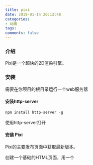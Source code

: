 ```yaml
---
title: pixi
date: 2019-01-14 20:13:48
categories:
- 动画
tags:
comments: false
---
```


### 介绍
Pixi是一个超快的2D渲染引擎。

### 安装
需要在你项目的根目录运行一个web服务器
#### 安装http-server

```js
npm install http-server -g
```

使用http-server打开

#### 安装 Pixi
Pixi的主要发布页面中获取最新版本。

创建一个基础的HTML页面，用一个<script>标签去加载你刚刚下载的pixi.min.js文件。

#### 测试用

```html
<!doctype html>
<html>
<head>
  <meta charset="utf-8">
  <title>Hello World</title>
</head>
  <script src="pixi/pixi.min.js"></script>
<body>
  <script type="text/javascript">
    let type = "WebGL"
    if(!PIXI.utils.isWebGLSupported()){
      type = "canvas"
    }

    PIXI.utils.sayHello(type)
  </script>
</body>
</html>
```


如果Pixi连接成功，一些这样的东西会在你的浏览器控制台里显示：

```js
PixiJS 4.4.5 - * canvas * http://www.pixijs.com/  ♥♥♥
```


### 创建Pixi应用和 舞台


```js
//Create a Pixi Application
let app = new PIXI.Application({width: 256, height: 256});

//Add the canvas that Pixi automatically created for you to the HTML document
document.body.appendChild(app.view);
```


第一步就是去创建一个可以显示图片的矩形显示区。Pixi拥有一个Pixi应用对象来帮助你创建它。它会自动创建一个<canvas>HTML标签并且计算出怎么去让你的图片在这个标签中显示。你现在需要创建一个特殊的Pixi容器对象，他被称作舞台。正如你所见，这个舞台对象将会被当作根容器而使用，它将包裹所有你想用Pixi显示的东西。

PIXI.Application算出了应该使用Canvas还是WebGL去渲染图象，它取决于你正在使用的浏览器支持哪一个。


```js
let app = new PIXI.Application({
    width: 256,         // default: 800
    height: 256,        // default: 600
    antialias: true,    // default: false 圆滑边界，使得字体的边界和几何图形更加圆滑
    transparent: false, // default: false 透明度
    resolution: 1       // default: 1 分辨率
  }
);
```


Pixi的画布对象将会默认选择WebGL引擎渲染模式，但是如果你需要强制使用Canvas引擎绘制而抛弃WebGL
forceCanvas: true,


```js
app.renderer.backgroundColor = 0x061639;  //改变背景颜色

app.renderer.autoResize = true; //确认宽高的格式正确
app.renderer.resize(512, 512); //改变大小

//让canvas占据整个窗口
app.renderer.view.style.position = "absolute";
app.renderer.view.style.display = "block";
app.renderer.autoResize = true;
app.renderer.resize(window.innerWidth, window.innerHeight);
<style>* {padding: 0; margin: 0}</style>
```


### Pixi 精灵
Pixi拥有一个精灵类来创建游戏精灵。有三种主要的方法来创建它：
- 用一个单图像文件创建。
- 用一个 雪碧图 来创建。雪碧图是一个放入了你游戏所需的所有图像的大图。
- 从一个纹理贴图集中创建。（纹理贴图集就是用JSON定义了图像大小和位置的雪碧图）

将图片加载到纹理缓存中
因为Pixi用WebGL和GPU去渲染图像，所以图像需要转化成GPU可以处理的版本。可以被GPU处理的图像被称作 纹理 。在你让精灵显示图片之前，需要将普通的图片转化成WebGL纹理。

Pixi强大的loader对象可以加载任何你需要种类的图像资源。


```js
PIXI.loader
  .add([
  "images/imageOne.png",
  "images/imageTwo.png",
  "images/imageThree.png"
])
  .load(setup);
```


#### 显示精灵

```js
app.stage.addChild(cat);

//Create a Pixi Application
let app = new PIXI.Application({
  width: 256,
  height: 256,                       
  antialias: true,
  transparent: false,
  resolution: 1
}
                              );

//Add the canvas that Pixi automatically created for you to the HTML document
document.body.appendChild(app.view);

//load an image and run the `setup` function when it's done
PIXI.loader
  .add("images/cat.png")
  .load(setup);

//This `setup` function will run when the image has loaded
function setup() {

  //Create the cat sprite
  let cat = new PIXI.Sprite(PIXI.loader.resources["images/cat.png"].texture);

  //Add the cat to the stage
  app.stage.addChild(cat);
}
```

如果你想把一个精灵从舞台上挪走，可以把精灵的visible属性设置成false来让精灵简单的隐藏。
anySprite.visible = false;

#### 使用别名
来看看怎么将所有的Pixi对象和方法改成别名之后，来重写加载和显示图像的代码。

```js
//Aliases
let Application = PIXI.Application,
    loader = PIXI.loader,
    resources = PIXI.loader.resources,
    Sprite = PIXI.Sprite;

//Create a Pixi Application
let app = new Application({
  width: 256,
  height: 256,                       
  antialias: true,
  transparent: false,
  resolution: 1
}
                         );

//Add the canvas that Pixi automatically created for you to the HTML document
document.body.appendChild(app.view);

//load an image and run the `setup` function when it's done
loader
  .add("images/cat.png")
  .load(setup);

//This `setup` function will run when the image has loaded
function setup() {

  //Create the cat sprite
  let cat = new Sprite(resources["images/cat.png"].texture);

  //Add the cat to the stage
  app.stage.addChild(cat);
}
```


#### 一些关于加载的其他知识
- 使用普通的javaScript 

Img对象或canvas创建一个精灵
如果因为某些原因你需要从JavaScript的Image对象之中创建，你可以使用Pixi的BaseTexture和Texture类：

```js
let base = new PIXI.BaseTexture(anyImageObject),
    texture = new PIXI.Texture(base),
    sprite = new PIXI.Sprite(texture);
```

- 你可以使用BaseTexture.fromCanvas从任何已经存在canvas标签中创建纹理：

```js
let base = new PIXI.BaseTexture.fromCanvas(anyCanvasElement),
```

- 如果你想改变已经显示的精灵的纹理，使用texture属性，可以设置任何Texture对象，像下面这样：

```js
anySprite.texture = PIXI.utils.TextureCache["anyTexture.png"];
```

- 你可以使用这个技巧在游戏发生一些重大变化时交互式的改变精灵的纹理。

监视加载进程

```js
PIXI.loader.on("progress", loadProgressHandler);

PIXI.loader
  .add([
  "images/one.png",
  "images/two.png",
  "images/three.png"
])
  .on("progress", loadProgressHandler)
  .load(setup);

function loadProgressHandler() {
  console.log("loading");
}

function setup() {
  console.log("setup");
}
loading
loading
loading
setup

PIXI.loader
  .add([
  "images/one.png",
  "images/two.png",
  "images/three.png"
])
  .on("progress", loadProgressHandler)
  .load(setup);

function loadProgressHandler(loader, resource) {

  //Display the file `url` currently being loaded
  console.log("loading: " + resource.url);

  //Display the percentage of files currently loaded
  console.log("progress: " + loader.progress + "%");

  //If you gave your files names as the first argument
  //of the `add` method, you can access them like this
  //console.log("loading: " + resource.name);
}

function setup() {
  console.log("All files loaded");
}
loading: images/one.png
progress: 33.333333333333336%
  loading: images/two.png
progress: 66.66666666666667%
  loading: images/three.png
progress: 100%
  All files loaded
  //resource.error会告诉你有哪些加载时候的错误
```


add 方法有四个基础参数:

```js
add(name, url, optionObject, callbackFunction)
```

这里有文档里面对这些参数的描述：
> name (string): 加载源文件的别名,如果没设置，url就会被放在这.

> url (string): 源文件的地址，是加载器 baseUrl的相对地址.

> options (object literal): 加载设置.

> options.crossOrigin (Boolean): 源文件请求跨域不？默认是自动设定的。

> options.loadType: 源文件是怎么加载进来的？默认是Resource.LOAD_TYPE.XHR。 options.xhrType: 用XHR的时候该怎么处理数据？ 默认是Resource.XHR_RESPONSE_TYPE.DEFAULT。

> callbackFunction: 当这个特定的函数加载完，这个特定的函数将会被执行。

只有url必填（你总得加载个文件吧。）

第一个就是文档里所谓的“正常语法”：

```js
.add('key', 'http://...', function () {})
.add('http://...', function () {})
.add('http://...')
```


第二个就是所谓“对象语法”啦：

```js
.add({
  name: 'key2',
  url: 'http://...'
}, function () {})

.add({
  url: 'http://...'
}, function () {})

.add({
  name: 'key3',
  url: 'http://...'
  onComplete: function () {}
})

.add({
  url: 'https://...',
  onComplete: function () {},
  crossOrigin: true
})
```


第三个可以给add方法传一个对象的数组，或者既使用对象数组，又使用链式加载：

```js
.add([
  {name: 'key4', url: 'http://...', onComplete: function () {} },
  {url: 'http://...', onComplete: function () {} },
  'http://...'
]);
```


（注意：如果你需要重新加载一批文件，调用加载器的reset方法：PIXI.loader.reset();）

### 精灵位置

```js
cat.x = 96;
cat.y = 96;

sprite.position.set(x, y)
```


### 大小和比例

```js
cat.width = 80;
cat.height = 120;

cat.scale.x = 0.5;
cat.scale.y = 0.5;
cat.scale.set(0.5, 0.5);
```


### 旋转

```js
cat.rotation = 0.5;
// 旋转是相对于锚点的，有两种方法设置锚点
cat.anchor.x = 0.5;
cat.anchor.y = 0.5;
cat.anchor.set(x, y)
```


### 原点

```js
cat.pivot.set(32, 32)
```

假设精灵图是64x64像素，它将绕着它的中心点旋转。但是记住：你如果改变了精灵的pivot属性，你也就改变了它的原点位置。

anchor改变了精灵纹理的图像原点，用0到1的数据来填充。pivot则改变了精灵的原点，用像素的值来填充。

从精灵图（雪碧图）中创建精灵


```js
loader
  .add("images/tileset.png")
  .load(setup);
function setup() {

  //Create the `tileset` sprite from the texture
  let texture = TextureCache["images/tileset.png"];

  //Create a rectangle object that defines the position and
  //size of the sub-image you want to extract from the texture
  //(`Rectangle` is an alias for `PIXI.Rectangle`)
  let rectangle = new Rectangle(192, 128, 64, 64); //Pixi内置了一个通用的Rectangle对象 (PIXI.Rectangle)，他是一个用于定义矩形形状的通用对象。他需要一些参数，前两个参数定义了x 和y轴坐标位置，后两个参数定义了矩形的width 和 height

  //Tell the texture to use that rectangular section
  texture.frame = rectangle; //Pixi的纹理中有一个叫做frame的很有用的属性，它可以被设置成任何的Rectangle对象。frame将纹理映射到Rectangle的维度。

  //Create the sprite from the texture
  let rocket = new Sprite(texture);

  //Position the rocket sprite on the canvas
  rocket.x = 32;
  rocket.y = 32;

  //Add the rocket to the stage
  app.stage.addChild(rocket);

  //Render the stage   
  renderer.render(stage);
}
```

### 使用一个纹理贴图集
一个纹理贴图集就是一个JSON数据文件，它包含了匹配的PNG雪碧图的子图像的大小和位置。如果你使用了纹理贴图集，那么想要显示一个子图像只需要知道它的名字就行了。你可以任意的排序你的排版，JSON文件会保持他们的大小和位置不变。这非常方便，因为这意味着图片的位置和大小不必写在你的代码里。如果你想要改变纹理贴图集的排版，类似增加图片，修改图片大小和删除图片这些操作，只需要修改那个JSON数据文件就行了，你的游戏会自动给程序内的所有数据应用新的纹理贴图集。你没必要在所有用到它代码的地方修改它。

Pixi兼容著名软件Texture 

Packer输出的标准纹理贴图集格式。


如果你正在用免费版的Texture Packer，把 Algorithm 选项设为Basic，把 Trim mode 选项设为None，把 Extrude 选项设为0，把 Size constraints 选项设为 Any size ，把 PNG Opt Level 中所有的东西都滑到左边的 0位置。这就可以使得Texture Packer正常的输出你的纹理贴图集。
如果你做完了，点击 Publish 按钮。选择输出文件名和存储地址，把生成文件保存起来。你将会获得两个文件：一个叫做treasureHunter.json，另外一个就是treasureHunter.png。为了让目录干净些，我们把他俩都放到一个叫做images的文件夹里面去。（你可以认为那个json文件是图片文件的延伸，所以把他们放进一个文件夹是很有意义的。）那个JSON文件里面写清楚了每一个子图像的名字，大小和位置。下面描述了“泡泡怪”这个怪物的子图像的信息。

```js
"blob.png":
{
	"frame": {"x":55,"y":2,"w":32,"h":24},
	"rotated": false,
	"trimmed": false,
	"spriteSourceSize": {"x":0,"y":0,"w":32,"h":24},
	"sourceSize": {"w":32,"h":24},
	"pivot": {"x":0.5,"y":0.5}
},
```

这些子图像每一个都被叫做 帧 ,有了这些数据你就不用去记每一个图片的大小和位置了，你唯一要做的就只是确定精灵的 帧ID 即可。帧ID就是那些图片的原始名称，类似"blob.png"或者 "explorer.png"这样。

#### 加载纹理贴图集
建议给纹理贴图集的textures对象创建一个叫做id的别名

```js
let id = PIXI.loader.resources["images/treasureHunter.json"].textures;
let id = PIXI.loader.resources["images/treasureHunter.json"].textures;

//Define variables that might be used in more
//than one function
let treasure, id;

function setup() {

  //Create an optional alias called `id` for all the texture atlas
  //frame id textures.
  id = PIXI.loader.resources["images/treasureHunter.json"].textures;

  //Make the treasure box using the alias
  treasure = new Sprite(id["treasure.png"]);
  app.stage.addChild(treasure);

  //Position the treasure next to the right edge of the canvas
  treasure.x = app.stage.width - treasure.width - 48;
  treasure.y = app.stage.height / 2 - treasure.height / 2;
  app.stage.addChild(treasure);
}


let numberOfBlobs = 6,
    spacing = 48,
    xOffset = 150;

//Make as many blobs as there are `numberOfBlobs`
for (let i = 0; i < numberOfBlobs; i++) {

  //Make a blob
  let blob = new Sprite(id["blob.png"]);

  //Space each blob horizontally according to the `spacing` value.
  //`xOffset` determines the point from the left of the screen
  //at which the first blob should be added.
  let x = spacing * i + xOffset;

  //Give the blob a random y position
  //(`randomInt` is a custom function - see below)
  let y = randomInt(0, app.stage.height - blob.height);

  //Set the blob's position
  blob.x = x;
  blob.y = y;

  //Add the blob sprite to the stage
  app.stage.addChild(blob);
}
}
//The `randomInt` helper function
function randomInt(min, max) {
  return Math.floor(Math.random() * (max - min + 1)) + min;
}
```

randomInt是一个很好的用来做游戏的工具函数

### 移动精灵
使用Pixi的ticker。这被称为 游戏循环 。任何在游戏循环里的代码都会1秒更新60次。

### 游戏状态

```js
//Set the game state
state = play;

//Start the game loop
app.ticker.add(delta => gameLoop(delta));

function gameLoop(delta){

  //Update the current game state:
  state(delta);
}

function play(delta) {

  //Move the cat 1 pixel to the right each frame
  cat.vx = 1
  cat.x += cat.vx;
}
```

delta的值代表帧的部分的延迟。你可以把它添加到cat的位置，让cat的速度和帧率无关。下面是代码:
cat.x += 1 + delta;
是否加进去这个delta的值其实是一种审美的选择。它往往只在你的动画没法跟上60帧的速率时候出现（比如你的游戏运行在很老旧的机器上）。

 速度属性 ：vx和 vy去控制精灵的运动速度。

### 键盘移动


```js
function keyboard(keyCode) {
  let key = {};
  key.code = keyCode;
  key.isDown = false;
  key.isUp = true;
  key.press = undefined;
  key.release = undefined;
  //The `downHandler`
  key.downHandler = event => {
    if (event.keyCode === key.code) {
      if (key.isUp && key.press) key.press();
      key.isDown = true;
      key.isUp = false;
    }
    event.preventDefault();
  };

  //The `upHandler`
  key.upHandler = event => {
    if (event.keyCode === key.code) {
      if (key.isDown && key.release) key.release();
      key.isDown = false;
      key.isUp = true;
    }
    event.preventDefault();
  };

  //Attach event listeners
  window.addEventListener(
    "keydown", key.downHandler.bind(key), false
  );
  window.addEventListener(
    "keyup", key.upHandler.bind(key), false
  );
  return key;
}
```

用的方法：

```js
let keyObject = keyboard(asciiKeyCodeNumber);
keyObject.press = () => {
  //key object pressed
};
keyObject.release = () => {
  //key object released
};
```


例子

```js
//Define any variables that are used in more than one function
let cat, state;

function setup() {

  //Create the `cat` sprite
  cat = new Sprite(resources["images/cat.png"].texture);
  cat.y = 96;
  cat.vx = 0;
  cat.vy = 0;
  app.stage.addChild(cat);

  //Capture the keyboard arrow keys
  let left = keyboard(37),
      up = keyboard(38),
      right = keyboard(39),
      down = keyboard(40);

  //Left arrow key `press` method
  left.press = () => {
    //Change the cat's velocity when the key is pressed
    cat.vx = -5;
    cat.vy = 0;
  };

  //Left arrow key `release` method
  left.release = () => {
    //If the left arrow has been released, and the right arrow isn't down,
    //and the cat isn't moving vertically:
    //Stop the cat
    if (!right.isDown && cat.vy === 0) {
      cat.vx = 0;
    }
  };

  //Up
  up.press = () => {
    cat.vy = -5;
    cat.vx = 0;
  };
  up.release = () => {
    if (!down.isDown && cat.vx === 0) {
      cat.vy = 0;
    }
  };

  //Right
  right.press = () => {
    cat.vx = 5;
    cat.vy = 0;
  };
  right.release = () => {
    if (!left.isDown && cat.vy === 0) {
      cat.vx = 0;
    }
  };

  //Down
  down.press = () => {
    cat.vy = 5;
    cat.vx = 0;
  };
  down.release = () => {
    if (!up.isDown && cat.vx === 0) {
      cat.vy = 0;
    }
  };

  //Set the game state
  state = play;

  //Start the game loop
  app.ticker.add(delta => gameLoop(delta));
}

function gameLoop(delta){

  //Update the current game state:
  state(delta);
}

function play(delta) {

  //Use the cat's velocity to make it move
  cat.x += cat.vx;
  cat.y += cat.vy
}
```
